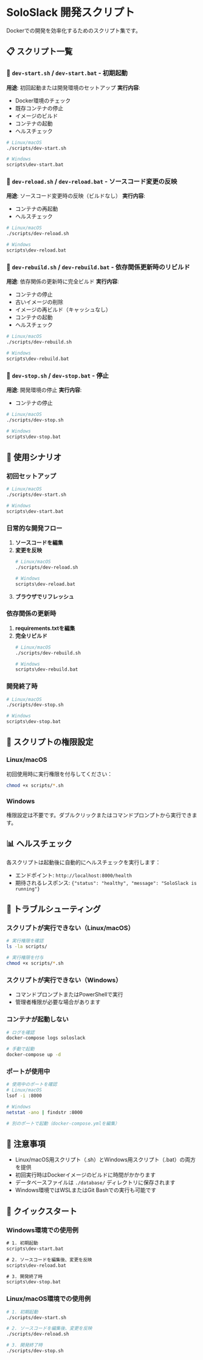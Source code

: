 # SoloSlack 開発スクリプト

Dockerでの開発を効率化するためのスクリプト集です。

## 📋 スクリプト一覧

### 🚀 `dev-start.sh` / `dev-start.bat` - 初期起動
**用途**: 初回起動または開発環境のセットアップ
**実行内容**:
- Docker環境のチェック
- 既存コンテナの停止
- イメージのビルド
- コンテナの起動
- ヘルスチェック

```bash
# Linux/macOS
./scripts/dev-start.sh

# Windows
scripts\dev-start.bat
```

### 🔄 `dev-reload.sh` / `dev-reload.bat` - ソースコード変更の反映
**用途**: ソースコード変更時の反映（ビルドなし）
**実行内容**:
- コンテナの再起動
- ヘルスチェック

```bash
# Linux/macOS
./scripts/dev-reload.sh

# Windows
scripts\dev-reload.bat
```

### 🔨 `dev-rebuild.sh` / `dev-rebuild.bat` - 依存関係更新時のリビルド
**用途**: 依存関係の更新時に完全ビルド
**実行内容**:
- コンテナの停止
- 古いイメージの削除
- イメージの再ビルド（キャッシュなし）
- コンテナの起動
- ヘルスチェック

```bash
# Linux/macOS
./scripts/dev-rebuild.sh

# Windows
scripts\dev-rebuild.bat
```

### 🛑 `dev-stop.sh` / `dev-stop.bat` - 停止
**用途**: 開発環境の停止
**実行内容**:
- コンテナの停止

```bash
# Linux/macOS
./scripts/dev-stop.sh

# Windows
scripts\dev-stop.bat
```

## 🎯 使用シナリオ

### 初回セットアップ
```bash
# Linux/macOS
./scripts/dev-start.sh

# Windows
scripts\dev-start.bat
```

### 日常的な開発フロー
1. **ソースコードを編集**
2. **変更を反映**
   ```bash
   # Linux/macOS
   ./scripts/dev-reload.sh
   
   # Windows
   scripts\dev-reload.bat
   ```
3. **ブラウザでリフレッシュ**

### 依存関係の更新時
1. **requirements.txtを編集**
2. **完全リビルド**
   ```bash
   # Linux/macOS
   ./scripts/dev-rebuild.sh
   
   # Windows
   scripts\dev-rebuild.bat
   ```

### 開発終了時
```bash
# Linux/macOS
./scripts/dev-stop.sh

# Windows
scripts\dev-stop.bat
```

## 🔧 スクリプトの権限設定

### Linux/macOS
初回使用時に実行権限を付与してください：

```bash
chmod +x scripts/*.sh
```

### Windows
権限設定は不要です。ダブルクリックまたはコマンドプロンプトから実行できます。

## 📊 ヘルスチェック

各スクリプトは起動後に自動的にヘルスチェックを実行します：
- エンドポイント: `http://localhost:8000/health`
- 期待されるレスポンス: `{"status": "healthy", "message": "SoloSlack is running"}`

## 🐛 トラブルシューティング

### スクリプトが実行できない（Linux/macOS）
```bash
# 実行権限を確認
ls -la scripts/

# 実行権限を付与
chmod +x scripts/*.sh
```

### スクリプトが実行できない（Windows）
- コマンドプロンプトまたはPowerShellで実行
- 管理者権限が必要な場合があります

### コンテナが起動しない
```bash
# ログを確認
docker-compose logs soloslack

# 手動で起動
docker-compose up -d
```

### ポートが使用中
```bash
# 使用中のポートを確認
# Linux/macOS
lsof -i :8000

# Windows
netstat -ano | findstr :8000

# 別のポートで起動（docker-compose.ymlを編集）
```

## 📝 注意事項

- Linux/macOS用スクリプト（.sh）とWindows用スクリプト（.bat）の両方を提供
- 初回実行時はDockerイメージのビルドに時間がかかります
- データベースファイルは `./database/` ディレクトリに保存されます
- Windows環境ではWSLまたはGit Bashでの実行も可能です

## 🚀 クイックスタート

### Windows環境での使用例
```cmd
# 1. 初期起動
scripts\dev-start.bat

# 2. ソースコードを編集後、変更を反映
scripts\dev-reload.bat

# 3. 開発終了時
scripts\dev-stop.bat
```

### Linux/macOS環境での使用例
```bash
# 1. 初期起動
./scripts/dev-start.sh

# 2. ソースコードを編集後、変更を反映
./scripts/dev-reload.sh

# 3. 開発終了時
./scripts/dev-stop.sh
``` 